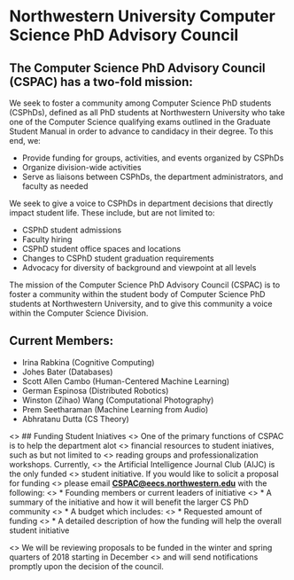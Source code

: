 # Northwestern University Computer Science PhD Advisory Council

## The Computer Science PhD Advisory Council (CSPAC) has a two-fold mission:
We seek to foster a community among Computer Science PhD students (CSPhDs), 
defined as all PhD students at Northwestern University who take one of the 
Computer Science qualifying exams outlined in the Graduate Student Manual 
in order to advance to candidacy in their degree. To this end, we:
* Provide funding for groups, activities, and events organized by CSPhDs
* Organize division-wide activities
* Serve as liaisons between CSPhDs, the department administrators, and faculty as needed

We seek to give a voice to CSPhDs in department decisions that directly impact student life. These include, but are not limited to:
* CSPhD student admissions
* Faculty hiring
* CSPhD student office spaces and locations
* Changes to CSPhD student graduation requirements
* Advocacy for diversity of background and viewpoint at all levels

The mission of the Computer Science PhD Advisory Council (CSPAC) is to foster a community within the student body of Computer Science 
PhD students at Northwestern University, and to give this community a voice within the Computer Science Division.

## Current Members:
* Irina Rabkina (Cognitive Computing)
* Johes Bater (Databases)
* Scott Allen Cambo (Human-Centered Machine Learning)
* German Espinosa (Distributed Robotics)
* Winston (Zihao) Wang (Computational Photography)
* Prem Seetharaman (Machine Learning from Audio)
* Abhratanu Dutta (CS Theory)

<> ## Funding Student Iniatives
<> One of the primary functions of CSPAC is to help the department alot
<> financial resources to student iniatives, such as but not limited to
<> reading groups and professionalization workshops. Currently,
<> the Artificial Intelligence Journal Club (AIJC) is the only funded
<> student initiative. If you would like to solicit a proposal for funding
<> please email [**CSPAC@eecs.northwestern.edu**](mailto:CSPAC@eecs.northwestern.edu) with the following:
<> * Founding members or current leaders of initiative
<> * A summary of the initiative and how it will benefit the larger CS PhD community
<> * A budget which includes: 
<> 	* Requested amount of funding
<> 	* A detailed description of how the funding will help the overall student initiative

<> We will be reviewing proposals to be funded in the winter and spring quarters of 2018 starting in December
<> and will send notifications promptly upon the decision of the council.


